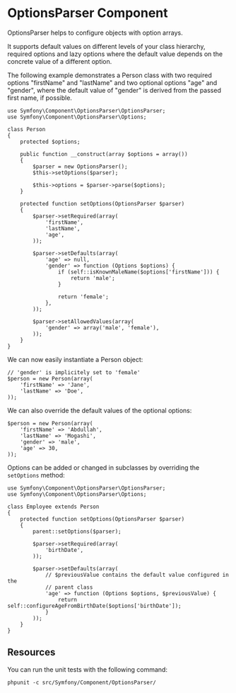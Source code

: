 OptionsParser Component
======================

OptionsParser helps to configure objects with option arrays.

It supports default values on different levels of your class hierarchy,
required options and lazy options where the default value depends on the
concrete value of a different option.

The following example demonstrates a Person class with two required options
"firstName" and "lastName" and two optional options "age" and "gender", where
the default value of "gender" is derived from the passed first name, if
possible.

    use Symfony\Component\OptionsParser\OptionsParser;
    use Symfony\Component\OptionsParser\Options;

    class Person
    {
        protected $options;

        public function __construct(array $options = array())
        {
            $parser = new OptionsParser();
            $this->setOptions($parser);

            $this->options = $parser->parse($options);
        }

        protected function setOptions(OptionsParser $parser)
        {
            $parser->setRequired(array(
                'firstName',
                'lastName',
                'age',
            ));

            $parser->setDefaults(array(
                'age' => null,
                'gender' => function (Options $options) {
                    if (self::isKnownMaleName($options['firstName'])) {
                        return 'male';
                    }

                    return 'female';
                },
            ));

            $parser->setAllowedValues(array(
                'gender' => array('male', 'female'),
            ));
        }
    }

We can now easily instantiate a Person object:

    // 'gender' is implicitely set to 'female'
    $person = new Person(array(
        'firstName' => 'Jane',
        'lastName' => 'Doe',
    ));

We can also override the default values of the optional options:

    $person = new Person(array(
        'firstName' => 'Abdullah',
        'lastName' => 'Mogashi',
        'gender' => 'male',
        'age' => 30,
    ));

Options can be added or changed in subclasses by overriding the `setOptions`
method:

    use Symfony\Component\OptionsParser\OptionsParser;
    use Symfony\Component\OptionsParser\Options;

    class Employee extends Person
    {
        protected function setOptions(OptionsParser $parser)
        {
            parent::setOptions($parser);

            $parser->setRequired(array(
                'birthDate',
            ));

            $parser->setDefaults(array(
                // $previousValue contains the default value configured in the
                // parent class
                'age' => function (Options $options, $previousValue) {
                    return self::configureAgeFromBirthDate($options['birthDate']);
                }
            ));
        }
    }

Resources
---------

You can run the unit tests with the following command:

    phpunit -c src/Symfony/Component/OptionsParser/